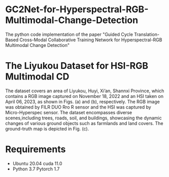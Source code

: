 # GC2Net-for-Hyperspectral-RGB-Multimodal-Change-Detection
The python code implementation of the paper "Guided Cycle Translation-Based Cross-Modal Collaborative Training Network for Hyperspectral-RGB Multimodal Change Detection"

# The Liyukou Dataset for HSI-RGB Multimodal CD
The dataset covers an area of Liyukou, Huyi, Xi’an, Shannxi Province, which contains a RGB image captured on November 18, 2022 and an HSI taken on April 06, 2023, as shown in Figs. (a) and (b), respectively. The RGB image was obtained by FILR DUO Rro R sensor and the HSI was captured by Micro-Hyperspec sensor. The dataset encompasses diverse scenes,including trees, roads, soil, and buildings, showcasing the dynamic changes of various ground objects such as farmlands and land covers. The ground-truth map is depicted in Fig. (c).



# Requirements

- Ubuntu 20.04   cuda 11.0
- Python 3.7  Pytorch 1.7

